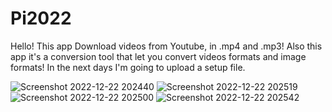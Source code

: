 # Pi2022

Hello! This app Download videos from Youtube, in .mp4 and .mp3! Also this app it's a conversion tool that let you convert videos formats and image formats! In the next days I'm going to upload a setup file.

![Screenshot 2022-12-22 202440](https://user-images.githubusercontent.com/106353927/209211372-e8de9447-0172-42ad-ad7b-1ad1851036c0.png)
![Screenshot 2022-12-22 202519](https://user-images.githubusercontent.com/106353927/209211383-21c8950b-f859-4980-b65d-63a0b67ddbd7.png)
![Screenshot 2022-12-22 202500](https://user-images.githubusercontent.com/106353927/209211391-57ff6206-2014-4e01-97fc-4acc2f213730.png)
![Screenshot 2022-12-22 202542](https://user-images.githubusercontent.com/106353927/209211402-7c39af64-fd71-4565-9211-dbf8ab498447.png)
